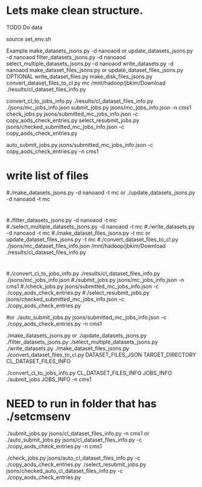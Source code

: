 # Lets make clean structure.
TODO Do data

source set_env.sh

Example
make_datasets_jsons.py -d nanoaod or update_datasets_jsons.py -d nanoaod
filter_datasets_jsons.py -d nanoaod
select_multiple_datasets_jsons.py -d nanoaod
write_datasets.py -d nanoaod
make_dataset_files_jsons.py or update_dataset_files_jsons.py
OPTIONAL write_dataset_files.py
make_disk_files_jsons.py
convert_dataset_files_to_cl.py mc /mnt/hadoop/jbkim/Download ./results/cl_dataset_files_info.py

convert_cl_to_jobs_info.py ./results/cl_dataset_files_info.py ./jsons/mc_jobs_info.json
submit_jobs.py jsons/mc_jobs_info.json -n cms1
check_jobs.py jsons/submitted_mc_jobs_info.json -c copy_aods_check_entries.py
select_resubmit_jobs.py jsons/checked_submitted_mc_jobs_info.json -c copy_aods_check_entries.py

auto_submit_jobs.py jsons/submitted_mc_jobs_info.json -c copy_aods_check_entries.py -n cms1

#  write list of files

#./make_datasets_jsons.py -d nanoaod -t mc or ./update_datasets_jsons.py -d nanoaod -t mc
# 
#./filter_datasets_jsons.py -d nanoaod -t mc
#./select_multiple_datasets_jsons.py -d nanoaod -t mc
#./write_datasets.py -d nanoaod -t mc
#./make_dataset_files_jsons.py -t mc or update_dataset_files_jsons.py -t mc
#./convert_dataset_files_to_cl.py ./jsons/mc_dataset_files_info.json /mnt/hadoop/jbkim/Download ./results/cl_dataset_files_info.py
#
#./convert_cl_to_jobs_info.py ./results/cl_dataset_files_info.py ./jsons/mc_jobs_info.json
#./submit_jobs.py jsons/mc_jobs_info.json -n cms1
#./check_jobs.py jsons/submitted_mc_jobs_info.json -c ./copy_aods_check_entries.py
#./select_resubmit_jobs.py jsons/checked_submitted_mc_jobs_info.json -c ./copy_aods_check_entries.py


#or ./auto_submit_jobs.py jsons/submitted_mc_jobs_info.json -c ./copy_aods_check_entries.py -n cms1

./make_datasets_jsons.py or ./update_datasets_jsons.py
./filter_datasets_jsons.py
./select_multiple_datasets_jsons.py
./write_datasets.py
./make_dataset_files_jsons.py
./convert_dataset_files_to_cl.py DATASET_FILES_JSON TARGET_DIRECTORY CL_DATASET_FILES_INFO

./convert_cl_to_jobs_info.py CL_DATASET_FILES_INFO JOBS_INFO
./submit_jobs JOBS_INFO -n cms1
# NEED to run in folder that has ./setcmsenv
./submit_jobs.py jsons/cl_dataset_files_info.py -n cms1
or
./auto_submit_jobs.py jsons/cl_dataset_files_info.py -c ./copy_aods_check_entries.py -n cms1

./check_jobs.py jsons/auto_cl_dataset_files_info.py -c ./copy_aods_check_entries.py
./select_resubmit_jobs.py jsons/checked_auto_cl_dataset_files_info.py -c ./copy_aods_check_entries.py
